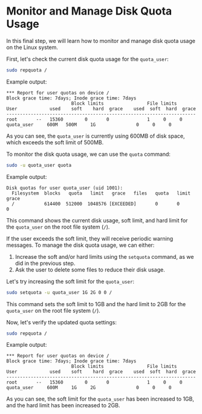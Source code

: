 # Monitor and Manage Disk Quota Usage

In this final step, we will learn how to monitor and manage disk quota usage on the Linux system.

First, let's check the current disk quota usage for the `quota_user`:

```bash
sudo repquota /
```

Example output:

```
*** Report for user quotas on device /
Block grace time: 7days; Inode grace time: 7days
                        Block limits                File limits
User            used    soft    hard  grace    used  soft  hard  grace
----------------------------------------------------------------------
root       --   15360        0       0              1     0     0
quota_user     600M   500M     1G               0     0     0
```

As you can see, the `quota_user` is currently using 600MB of disk space, which exceeds the soft limit of 500MB.

To monitor the disk quota usage, we can use the `quota` command:

```bash
sudo -u quota_user quota
```

Example output:

```
Disk quotas for user quota_user (uid 1001):
  Filesystem  blocks   quota   limit   grace   files   quota   limit   grace
  /           614400  512000  1048576 [EXCEEDED]       0       0       0
```

This command shows the current disk usage, soft limit, and hard limit for the `quota_user` on the root file system (`/`).

If the user exceeds the soft limit, they will receive periodic warning messages. To manage the disk quota usage, we can either:

1. Increase the soft and/or hard limits using the `setquota` command, as we did in the previous step.
2. Ask the user to delete some files to reduce their disk usage.

Let's try increasing the soft limit for the `quota_user`:

```bash
sudo setquota -u quota_user 1G 2G 0 0 /
```

This command sets the soft limit to 1GB and the hard limit to 2GB for the `quota_user` on the root file system (`/`).

Now, let's verify the updated quota settings:

```bash
sudo repquota /
```

Example output:

```
*** Report for user quotas on device /
Block grace time: 7days; Inode grace time: 7days
                        Block limits                File limits
User            used    soft    hard  grace    used  soft  hard  grace
----------------------------------------------------------------------
root       --   15360        0       0              1     0     0
quota_user     600M     1G     2G               0     0     0
```

As you can see, the soft limit for the `quota_user` has been increased to 1GB, and the hard limit has been increased to 2GB.
